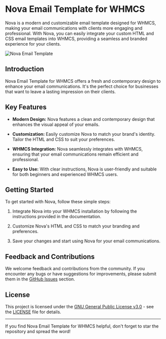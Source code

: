 # Nova Email Template for WHMCS

Nova is a modern and customizable email template designed for WHMCS, making your email communications with clients more engaging and professional. With Nova, you can easily integrate your custom HTML and CSS email templates into WHMCS, providing a seamless and branded experience for your clients.

![Nova Email Template](https://raw.githubusercontent.com/Roqitt-Hosting/Nova/main/Preview.jpeg)

## Introduction

Nova Email Template for WHMCS offers a fresh and contemporary design to enhance your email communications. It's the perfect choice for businesses that want to leave a lasting impression on their clients. 

## Key Features

- **Modern Design:** Nova features a clean and contemporary design that enhances the visual appeal of your emails.

- **Customization:** Easily customize Nova to match your brand's identity. Tailor the HTML and CSS to suit your preferences.

- **WHMCS Integration:** Nova seamlessly integrates with WHMCS, ensuring that your email communications remain efficient and professional.

- **Easy to Use:** With clear instructions, Nova is user-friendly and suitable for both beginners and experienced WHMCS users.

## Getting Started

To get started with Nova, follow these simple steps:

1. Integrate Nova into your WHMCS installation by following the instructions provided in the documentation.

2. Customize Nova's HTML and CSS to match your branding and preferences.

3. Save your changes and start using Nova for your email communications.

## Feedback and Contributions

We welcome feedback and contributions from the community. If you encounter any bugs or have suggestions for improvements, please submit them in the [GitHub Issues](https://github.com/Roqitt-Hosting/Nova/issues) section.

## License

This project is licensed under the [GNU General Public License v3.0](https://github.com/Roqitt-Hosting/Nova/blob/main/LICENSE) - see the [LICENSE](https://github.com/Roqitt-Hosting/Nova/blob/main/LICENSE) file for details.

---

If you find Nova Email Template for WHMCS helpful, don't forget to star the repository and spread the word!


